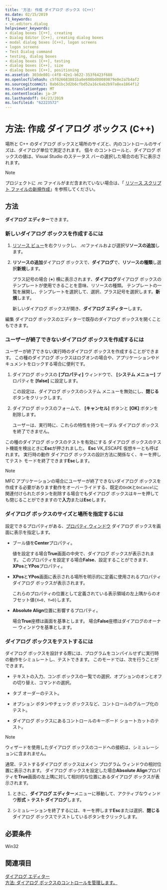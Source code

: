 ```yaml
---
title: '方法: 作成 ダイアログ ボックス (C++)'
ms.date: 02/15/2019
f1_keywords:
- vc.editors.dialog
helpviewer_keywords:
- dialog boxes [C++], creating
- Dialog Editor [C++], creating dialog boxes
- modal dialog boxes [C++], logon screens
- logon screens
- Test Dialog command
- testing, dialog boxes
- dialog boxes [C++], testing
- dialog boxes [C++], size
- dialog boxes [C++], positioning
ms.assetid: 303de801-c4f8-42e1-b622-353f6423f688
ms.openlocfilehash: c5f026683881ba8e608bd00089879e0e2a7b4af2
ms.sourcegitcommit: 0ab61bc3d2b6cfbd52a16c6ab2b97a8ea1864f12
ms.translationtype: MT
ms.contentlocale: ja-JP
ms.lasthandoff: 04/23/2019
ms.locfileid: "62223572"
---
```

# <a name="how-to-create-a-dialog-box-c"></a>方法: 作成 ダイアログ ボックス (C++)

場所と C++ のダイアログ ボックスと場所のサイズと、内のコントロールのサイズは、ダイアログ単位で測定されます。 個々 のコントロールと、ダイアログ ボックスの値は、Visual Studio のステータス バーの選択した場合の右下に表示されます。

> [!NOTE]
> プロジェクトに .rc ファイルがまだ含まれていない場合は、「 [リソース スクリプト ファイルの新規作成](../windows/how-to-create-a-resource-script-file.md)」を参照してください。

## <a name="how-to"></a>方法

**ダイアログ エディター**できます。

### <a name="to-create-a-new-dialog-box"></a>新しいダイアログ ボックスを作成するには

1. [リソース ビュー](how-to-create-a-resource-script-file.md#create-resources)を右クリックし、 *.rc*ファイルおよび選択**リソースの追加**します。

1. **リソースの追加**ダイアログ ボックスで、**ダイアログ**で、**リソースの種類**し選択**新規**します。

   プラス記号の場合 (**+**) 横に表示されます、**ダイアログ**ダイアログ ボックスのテンプレートが使用できることを意味、リソースの種類。 テンプレートの一覧を展開し、テンプレートを選択して、選択、プラス記号を選択します。**新規**します。

   新しいダイアログ ボックスが開き、**ダイアログ エディター**します。

編集 ダイアログ ボックスのエディターで既存のダイアログ ボックスを開くこともできます。

### <a name="to-create-a-dialog-box-that-a-user-cant-exit"></a>ユーザーが終了できないダイアログ ボックスを作成するには

ユーザーが終了できない実行時のダイアログ ボックスを作成することができます。 この種のダイアログ ボックスはログオンの場合や、アプリケーションやドキュメントをロックする場合に便利です。

1. ダイアログ ボックスの **[プロパティ]** ウィンドウで、 **[システム メニュー]** プロパティを **[false]** に設定します。

   この設定は、ダイアログ ボックスのシステム メニューを無効にし、**閉じる**ボタンをクリックします。

1. ダイアログ ボックスのフォームで、 **[キャンセル]** ボタンと **[OK]** ボタンを削除します。

   ユーザーは、実行時に、これらの特性を持つモーダル ダイアログ ボックスを終了できません。

この種のダイアログ ボックスのテストを有効にする ダイアログ ボックスのテスト機能を検出ときに**Esc**が押されました。 **Esc** VK_ESCAPE 仮想キーとも呼ばれます。 実行時の動作 ダイアログ ボックスの設計方法に関係なく、キーを押してテスト モードを終了できます**Esc**します。

> [!NOTE]
> MFC アプリケーションの場合にユーザーが終了できないダイアログ ボックスを作成する必要があります動作をオーバーライドする、既定の`OnOK`と`OnCancel`に関連付けられたボタンを削除する場合でもダイアログ ボックスはキーを押しても閉じることができますので**入力**または**Esc**します。

### <a name="to-specify-the-location-and-size-of-a-dialog-box"></a>ダイアログ ボックスのサイズと場所を指定するには

設定できるプロパティがある、[プロパティ ウィンドウ](/visualstudio/ide/reference/properties-window) ダイアログ ボックスを画面に表示を指定します。

- ブール値を**Center**プロパティ。

   値を設定する場合**True**画面の中央で、ダイアログ ボックスが表示されます。 このプロパティを設定する場合**False**、設定することができます、 **XPos**と**YPos**プロパティ。

- **XPos**と**YPos**画面に表示される場所を明示的に定義に使用されるプロパティ ダイアログ ボックスが表示されます。

   これらのプロパティの位置として定義されている表示領域の左上隅からのオフセット値`{X=0, Y=0}`します。

- **Absolute Align**位置に影響するプロパティ。

   場合**True**座標は画面を基準とします。 場合**False**座標はダイアログのオーナー ウィンドウを基準とします。

### <a name="to-test-a-dialog-box"></a>ダイアログ ボックスをテストするには

ダイアログ ボックスを設計する際には、プログラムをコンパイルせずに実行時の動作をシミュレートし、テストできます。 このモードでは、次を行うことができます。

- テキストの入力、コンボ ボックスの一覧での選択、オプションのオンとオフの切り替え、コマンドの選択。

- タブ オーダーのテスト。

- オプション ボタンやチェック ボックスなど、コントロールのグループ化のテスト。

- ダイアログ ボックスにあるコントロールのキーボード ショートカットのテスト。

> [!NOTE]
> ウィザードを使用したダイアログ ボックスのコードへの接続は、シミュレーションに含まれません。

通常、テストするダイアログ ボックスはメイン プログラム ウィンドウの相対位置に表示されます。 ダイアログ ボックスを設定した場合**Absolute Align**プロパティを**True**画面の左上隅に対して相対的な位置にあるダイアログ ボックスが表示されます。

1. ときに、**ダイアログ エディター**メニューに移動して、アクティブなウィンドウ**形式** > **テスト ダイアログ**します。

1. シミュレーションを終了するには、キーを押します**Esc**または選択、**閉じる** ダイアログ ボックスでテストしているボタンをクリックします。

## <a name="requirements"></a>必要条件

Win32

## <a name="see-also"></a>関連項目

[ダイアログ エディター](../windows/dialog-editor.md)<br/>
[方法: ダイアログ ボックスのコントロールを管理します。](../windows/controls-in-dialog-boxes.md)<br/>